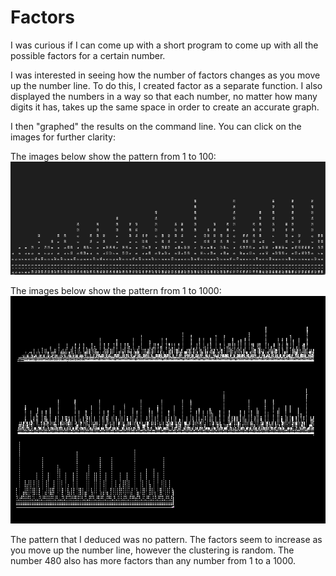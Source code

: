 # Factors

I was curious if I can come up with a short program to come up with all the possible factors for a certain number. 

I was interested in seeing how the number of factors changes as you move up the number line. To do this, I created factor as a separate function. I also displayed the numbers in a way so that each number, no matter how many digits it has, takes up the same space in order to create an accurate graph.

I then "graphed" the results on the command line. You can click on the images for further clarity:

The images below show the pattern from 1 to 100:
![1 to 100](one.png)



The images below show the pattern from 1 to 1000:
![1 to 1000](combined.png)

The pattern that I deduced was no pattern. The factors seem to increase as you move up the number line, however the clustering is random. The number 480 also has more factors than any number from 1 to a 1000.
